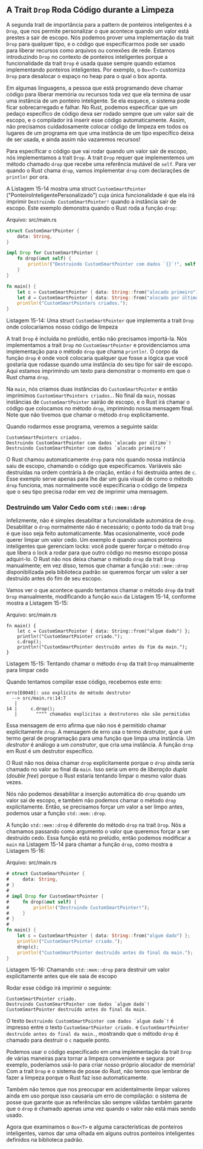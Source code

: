 ## A Trait `Drop` Roda Código durante a Limpeza

A segunda trait de importância para a pattern de ponteiros inteligentes é a
`Drop`, que nos permite personalizar o que acontece quando um valor está prestes
a sair de escopo. Nós podemos prover uma implementação da trait `Drop` para
qualquer tipo, e o código que especificarmos pode ser usado para liberar
recursos como arquivos ou conexões de rede. Estamos introduzindo `Drop` no
contexto de ponteiros inteligentes porque a funcionalidade da trait `Drop` é
usada quase sempre quando estamos implementando ponteiros inteligentes. Por
exemplo, o `Box<T>` customiza `Drop` para desalocar o espaço no heap para o qual
o box aponta.

Em algumas linguagens, a pessoa que está programando deve chamar código para
liberar memória ou recursos toda vez que ela termina de usar uma instância de um
ponteiro inteligente. Se ela esquece, o sistema pode ficar sobrecarregado e
falhar. No Rust, podemos especificar que um pedaço específico de código deva ser
rodado sempre que um valor sair de escopo, e o compilador irá inserir esse
código automaticamente. Assim, não precisamos cuidadosamente colocar código de
limpeza em todos os lugares de um programa em que uma instância de um tipo
específico deixa de ser usada, e ainda assim não vazaremos recursos!

Para especificar o código que vai rodar quando um valor sair de escopo, nós
implementamos a trait `Drop`. A trait `Drop` requer que implementemos um método
chamado `drop` que recebe uma referência mutável de `self`. Para ver quando o
Rust chama `drop`, vamos implementar `drop` com declarações de `println!` por
ora.

A Listagem 15-14 mostra uma struct `CustomSmartPointer`
("PonteiroInteligentePersonalizado") cuja única funcionalidade é que ela irá
imprimir `Destruindo CustomSmartPointer!` quando a instância sair de escopo.
Este exemplo demonstra quando o Rust roda a função `drop`:

<span class="filename">Arquivo: src/main.rs</span>

```rust
struct CustomSmartPointer {
    data: String,
}

impl Drop for CustomSmartPointer {
    fn drop(&mut self) {
        println!("Destruindo CustomSmartPointer com dados `{}`!", self.data);
    }
}

fn main() {
    let c = CustomSmartPointer { data: String::from("alocado primeiro") };
    let d = CustomSmartPointer { data: String::from("alocado por último") };
    println!("CustomSmartPointers criados.");
}
```

<span class="caption">Listagem 15-14: Uma struct `CustomSmartPointer` que
implementa a trait `Drop` onde colocaríamos nosso código de limpeza</span>

A trait `Drop` é incluída no prelúdio, então não precisamos importá-la. Nós
implementamos a trait `Drop` no `CustomSmartPointer` e providenciamos uma
implementação para o método `drop` que chama `println!`. O corpo da função
`drop` é onde você colocaria qualquer que fosse a lógica que você gostaria que
rodasse quando uma instância do seu tipo for sair de escopo. Aqui estamos
imprimindo um texto para demonstrar o momento em que o Rust chama `drop`.

Na `main`, nós criamos duas instâncias do `CustomSmartPointer` e então
imprimimos `CustomSmartPointers criados.`. No final da `main`, nossas instâncias
de `CustomSmartPointer` sairão de escopo, e o Rust irá chamar o código que
colocamos no método `drop`, imprimindo nossa mensagem final. Note que não
tivemos que chamar o método `drop` explicitamente.

Quando rodarmos esse programa, veremos a seguinte saída:

```text
CustomSmartPointers criados.
Destruindo CustomSmartPointer com dados `alocado por último`!
Destruindo CustomSmartPointer com dados `alocado primeiro`!
```

O Rust chamou automaticamente `drop` para nós quando nossa instância saiu de
escopo, chamando o código que especificamos. Variáveis são destruídas na ordem
contrária à de criação, então `d` foi destruída antes de `c`. Esse exemplo serve
apenas para lhe dar um guia visual de como o método `drop` funciona, mas
normalmente você especificaria o código de limpeza que o seu tipo precisa rodar
em vez de imprimir uma mensagem.

### Destruindo um Valor Cedo com `std::mem::drop`

Infelizmente, não é simples desabilitar a funcionalidade automática de `drop`.
Desabilitar o `drop` normalmente não é necessário; o ponto todo da trait `Drop`
é que isso seja feito automaticamente. Mas ocasionalmente, você pode querer
limpar um valor cedo. Um exemplo é quando usamos ponteiros inteligentes que
gerenciam locks: você pode querer forçar o método `drop` que libera o lock a
rodar para que outro código no mesmo escopo possa adquiri-lo. O Rust não nos
deixa chamar o método `drop` da trait `Drop` manualmente; em vez disso, temos
que chamar a função `std::mem::drop` disponibilizada pela biblioteca padrão se
queremos forçar um valor a ser destruído antes do fim de seu escopo.

Vamos ver o que acontece quando tentamos chamar o método `drop` da trait `Drop`
manualmente, modificando a função `main` da Listagem 15-14, conforme mostra a
Listagem 15-15:

<span class="filename">Arquivo: src/main.rs</span>

```rust,ignore
fn main() {
    let c = CustomSmartPointer { data: String::from("algum dado") };
    println!("CustomSmartPointer criado.");
    c.drop();
    println!("CustomSmartPointer destruído antes do fim da main.");
}
```

<span class="caption">Listagem 15-15: Tentando chamar o método `drop` da trait `Drop` manualmente para limpar cedo</span>

Quando tentamos compilar esse código, recebemos este erro:

```text
erro[E0040]: uso explícito de método destrutor
  --> src/main.rs:14:7
   |
14 |     c.drop();
   |       ^^^^ chamadas explícitas a destrutores não são permitidas
```

Essa mensagem de erro afirma que não nos é permitido chamar explicitamente
`drop`. A mensagem de erro usa o termo _destrutor_, que é um termo geral de
programação para uma função que limpa uma instância. Um _destrutor_ é análogo a
um _construtor_, que cria uma instância. A função `drop` em Rust é um destrutor
específico.

O Rust não nos deixa chamar `drop` explicitamente porque o `drop` ainda seria
chamado no valor ao final da `main`. Isso seria um erro de _liberação dupla_
(_double free_) porque o Rust estaria tentando limpar o mesmo valor duas vezes.

Nós não podemos desabilitar a inserção automática do `drop` quando um valor sai
de escopo, e também não podemos chamar o método `drop` explicitamente. Então, se
precisamos forçar um valor a ser limpo antes, podemos usar a função
`std::mem::drop`.

A função `std::mem::drop` é diferente do método `drop` na trait `Drop`. Nós a
chamamos passando como argumento o valor que queremos forçar a ser destruído
cedo. Essa função está no prelúdio, então podemos modificar a `main` na Listagem
15-14 para chamar a função `drop`, como mostra a Listagem 15-16:

<span class="filename">Arquivo: src/main.rs</span>

```rust
# struct CustomSmartPointer {
#     data: String,
# }
#
# impl Drop for CustomSmartPointer {
#     fn drop(&mut self) {
#         println!("Destruindo CustomSmartPointer!");
#     }
# }
#
fn main() {
    let c = CustomSmartPointer { data: String::from("algum dado") };
    println!("CustomSmartPointer criado.");
    drop(c);
    println!("CustomSmartPointer destruído antes do final da main.");
}
```

<span class="caption">Listagem 15-16: Chamando `std::mem::drop` para destruir um
valor explicitamente antes que ele saia de escopo</span>

Rodar esse código irá imprimir o seguinte:

```text
CustomSmartPointer criado.
Destruindo CustomSmartPointer com dados `algum dado`!
CustomSmartPointer destruído antes do final da main.
```

O texto `` Destruindo CustomSmartPointer com dados `algum dado`! `` é impresso
entre o texto `CustomSmartPointer criado.` e `CustomSmartPointer destruído antes do final da main.`, mostrando que o método `drop` é chamado para destruir o `c`
naquele ponto.

Podemos usar o código especificado em uma implementação da trait `Drop` de
várias maneiras para tornar a limpeza conveniente e segura: por exemplo,
poderíamos usá-lo para criar nosso próprio alocador de memória! Com a trait
`Drop` e o sistema de posse do Rust, não temos que lembrar de fazer a limpeza
porque o Rust faz isso automaticamente.

Também não temos que nos preocupar em acidentalmente limpar valores ainda em uso
porque isso causaria um erro de compilação: o sistema de posse que garante que
as referências são sempre válidas também garante que o `drop` é chamado apenas
uma vez quando o valor não está mais sendo usado.

Agora que examinamos o `Box<T>` e alguma características de ponteiros
inteligentes, vamos dar uma olhada em alguns outros ponteiros inteligentes
definidos na biblioteca padrão.
